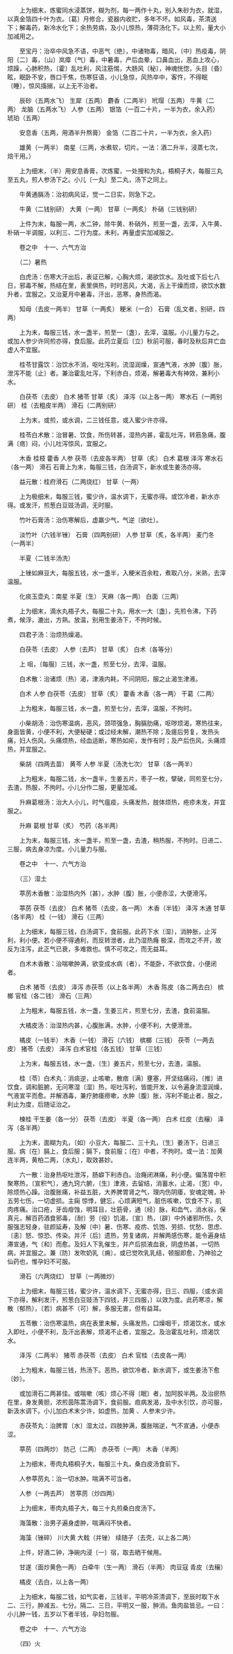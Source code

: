 <!-- { "loadSidebar": true } -->
　　上为细末，炼蜜同水浸蒸饼，糊为剂，每一两作十丸，别入朱砂为衣，就湿，以真金箔四十叶为衣。〔葛〕月修合，瓷器内收贮，多年不坏。如风毒，茶清送下；解毒药，新冷水化下；余热劳病，及小儿惊热，薄荷汤化下。以上煎，量大小加减用之。

　　至宝丹：治卒中风急不语，中恶气〔绝〕，中诸物毒，暗风，〔中〕热疫毒，阴阳〔二〕毒，〔山〕岚瘴〔气〕毒，中暑毒，产后血晕，口鼻血出，恶血上攻心，烦躁，心肺积热，〔霍〕乱吐利，风注筋惕，大肠风〔秘〕，神魂恍惚，头目〔昏〕眩，眠卧不安，唇口干焦，伤寒狂语，小儿急惊，风热卒中，客忤，不得眠〔睡〕，惊风搐搦，以上无不治者。

　　辰砂（五两水飞） 生犀（五两） 麝香（二两半） 玳瑁（五两） 牛黄（二两） 龙脑（五两水飞） 人参（五两） 银箔（一百二十片，一半为衣，余入药） 琥珀（五两）

　　安息香（五两，用酒半升熬膏） 金箔（二百二十片，一半为衣，余入药）

　　雄黄（一两半） 南星（三两，水煮软，切片。一法：酒二升半，浸蒸七次，焙干用。）

　　上为细末，（半）用安息香膏，次炼蜜，一处搜和为丸，梧桐子大，每服三丸至五丸，煎人参汤下之。小儿〔一丸〕至二丸，汤下之同上。

　　牛黄通膈汤：治初病风证，觉一二日实，则急下之。

　　牛黄（二钱别研） 大黄（一两） 甘草（一两炙） 朴硝（三钱别研）

　　上件为末，每服一两，水二钟，除牛黄、朴硝外，煎至一盏，去滓，入牛黄、朴硝一半调服，以利三、二行为度。未利，再量虚实加减服之。

　　卷之中　十一、六气方治

　　（二）暑热

　　白虎汤：伤寒大汗出后，表证已解，心胸大烦，渴欲饮水。及吐或下后七八日，邪毒不解，热结在里，表里俱热，时时恶风，大渴，舌上干燥而烦，欲饮水数升者，宜服之。又治夏月中暑毒，汗出，恶寒，身热而渴。

　　知母（去皮一两半） 甘草（一两炙） 粳米（一合） 石膏（乱文者，别研，四两）

　　上为末，每服三钱，水一盏半，煎至一〔盏〕，去滓，温服。小儿量力与之。或加人参少许同煎亦得，食后服。此药立夏后〔立〕秋前可服，春时及秋后并亡血虚人不宜服。

　　桂苓甘露饮：治饮水不消，呕吐泻利，流湿润燥，宣通气液，水肿〔腹〕胀，泄泻不能〔止〕者。兼治霍乱吐泻，下利赤白，烦渴，解暑毒大有神效，兼利小水。

　　白茯苓（去皮） 白术 猪苓 甘草（炙） 泽泻（以上各一两） 寒水石（一两别研） 桂（去粗皮半两） 滑石（二两别研）

　　上为末，或煎，或水调，二三钱任意，或入蜜少许亦得。

　　桂苓白术散：治冒暑、饮食，所伤转甚，湿热内甚，霍乱吐泻，转筋急痛，腹满〔痞〕闷，小儿吐泻惊风，宜服之。

　　木香 桂枝 藿香 人参 茯苓（去皮各半两） 甘草（炙） 白术 葛根 泽泻 寒水石（各一两） 滑石 石膏上为末，每服三钱，白汤调下，新水或生姜汤亦得。

　　益元散：桂府滑石（二两烧红） 甘草（一两）

　　上为极细末，每服三钱，蜜少许，温水调下，无蜜亦得。或饮冷者，新水亦得。或发汗，煎葱白豆豉汤调，无时服。

　　竹叶石膏汤：治伤寒解后，虚羸少气，气逆〔欲吐〕。

　　淡竹叶（六钱半锉） 石膏（四两别研） 人参 甘草（炙，各半两） 麦门冬（一两半）

　　半夏（二钱半汤洗）

　　上锉如麻豆大，每服五钱，水一盏半，入粳米百余粒，煮取八分，米熟，去滓温服。

　　化痰玉壶丸：南星 半夏（生） 天麻（各一两） 白面（三两）

　　上为细末，滴水丸梧子大，每服二十丸，用水一大〔盏〕，先煎令沸，下药煮，候浮，漉出，方熟。放温，别用生姜汤下，不拘时候。

　　四君子汤：治烦热燥渴。

　　白茯苓（去皮） 人参（去芦） 甘草（炙） 白术（各等分）

　　上 咀，〔每服〕三钱，水一盏，煎至七分，去滓，温服。

　　白术散：治诸烦（热）渴，津液内耗，不问阴阳，服之止渴生津液。

　　白术 人参 白茯苓（去皮） 甘草（炙） 藿香 木香（各一两） 干葛（二两）

　　上为粗末，每服三钱，水一盏，煎至七分，去滓，温服，不拘时。

　　小柴胡汤：治伤寒温病，恶风，颈项强急，胸膈肋痛，呕哕烦渴，寒热往来，身面皆黄，小便不利，大便秘硬；或过经未解，潮热不除；及瘥后劳复，发热头痛，妇人伤风，头痛烦热，经血适断，寒热如疟，发作有时；及产后伤风，头痛烦热，并宜服之。

　　柴胡（四两去苗） 黄芩 人参 半夏（汤洗七次） 甘草（各一两半）

　　上为粗末，每服二钱，水一盏半，生姜五片，枣子一枚，擘破，同煎至七分，去渣，热服，不拘时。小儿分作二服，更量加减。

　　升麻葛根汤：治大人小儿，时气瘟疫，头痛发热，肢体烦热，疮疹未发，并宜服之。

　　升麻 葛根 甘草（炙） 芍药（各半两）

　　上为末，每服三钱，水一盏半，煎至一盏，去渣，稍热服，不拘时。日进二、三服，病去身凉为度。小儿量力与服。

　　卷之中　十一、六气方治

　　（三）湿土

　　葶苈木香散：治湿热内外〔甚〕，水肿〔腹〕胀，小便赤涩，大便滑泻。

　　葶苈 茯苓（去皮） 白术 猪苓（去皮，各一两） 木香（半钱） 泽泻 木通 甘草（各半两） 桂（一钱） 滑石（三两）

　　上为细末，每服三钱，白汤调下，食前服。此药下水〔湿〕，消肿胀，止泻利，利小便。若小便不得通利，而反转泄者，此乃湿热癃 极深，而攻之不开，故反为注泻，此正气已衰，多难救也。慎不可攻之，而无益耳。

　　白术木香散：治喘嗽肿满，欲变成水病（者），不能卧，不欲饮食，小便闭者。

　　白术 猪苓（去皮） 泽泻 赤茯苓（以上各半两） 木香 陈皮（各二两去白） 槟榔 官桂（各二钱） 滑石（三两）

　　上为粗末，每服五钱，水一盏，生姜三片，煎至七分，去渣，食前温服。

　　大橘皮汤：治湿热内甚，心腹胀满，水肿，小便不利，大便滑泄。

　　橘皮（一钱半） 木香（一钱） 滑石（六钱） 槟榔（三钱） 茯苓（一两去皮） 猪苓（去皮） 泽泻 白术官桂（各五钱） 甘草（三钱）

　　上为末，每服五钱，水一盏，〔生〕姜五片，煎至七分，去渣，温服。

　　桂〔苓〕白术丸：消痰逆，止咳嗽，散痞〔满〕壅塞，开坚结痛闷，〔推〕进饮食，调和脏腑，无问寒湿〔湿〕热，呕吐泻利，皆能开发，以令遍身流湿润燥，气液宣平而愈。并解酒毒，兼疗肺痿痨嗽，水肿〔腹〕胀，泻利不能止者，服之，利止为度，后随证治之。

　　楝桂 干生姜（各一分） 茯苓（去皮） 半夏（各一两） 白术 红皮（去穣） 泽泻（各半两）

　　上为末，面糊为丸，〔如〕小豆大，每服二、三十丸，〔生〕姜汤下，日进三服。病〔在〕膈上，食后服；膈下，食前服；〔在〕中者，不拘时。或一法：加黄连半两，黄柏二两，〔水丸〕，取效甚妙。

　　六一散：治身热呕吐泄泻，肠癖下利赤白。治癃闭淋痛，利小便。偏荡胃中积聚寒热，〔宣积气〕，通九窍六腑，〔生〕津液，去留结，消蓄水，止渴，〔宽〕中，除烦热心躁。治腹胀痛，补益五脏，大养脾胃肾之气，理内伤阴痿，安魂定魄，补五劳七伤，一切虚损。主痫 惊悸，健忘，心烦满短气，脏伤咳嗽，饮食不下，肌肉疼痛。治口疮，牙齿疳蚀，明耳目，壮筋骨，通〔经〕脉，和血气，消水谷，保真元，解百药酒食邪毒，〔耐〕劳〔役〕饥渴，〔宣〕热，〔辟〕中外诸邪所伤，久服强志轻身，驻颜延寿，及解〔中〕暑、伤寒、疫疠、饥饱、劳损、忧愁、思虑、〔恚〕怒、惊恐、传染。并汗〔后〕遗热，劳复诸病，并解两感伤寒，能令遍身结滞宣通，气〔和〕而愈。及妇人下乳催生，并产后损液血衰，阴虚热甚，一切热病，并宜服之。兼〔防〕发吹奶乳〔痈〕，或已觉吹乳乳结，顿服即愈，乃神验之仙药也，惟孕妇不可服。

　　滑石（六两烧红） 甘草（一两微炒）

　　上为细末，每服三钱，蜜少许，温水调下，无蜜亦得，日三、四服，〔或水调下亦得，解利发汗，煎葱白豆豉汤下四钱，并三四服，〕以效为度。此药寒凉，解散〔郁热〕，〔若〕病甚不（可）解，多服无害，但有益耳。

　　五苓散：治伤寒温热，病在表里未解，头痛发热，口燥咽干，烦渴饮水，或水入即吐，小便不利，及汗出表解，烦渴不止者，宜服之。及治霍乱吐利，烦渴饮水。

　　泽泻（二两半） 猪苓 赤茯苓（去皮） 白术 官桂（去皮各一两）

　　上为粗末，每服三钱，热汤下。恶热，欲饮冷者，新水调下，或生姜汤下愈〔妙〕。

　　或加滑石二两甚佳。或喘嗽（咳）烦心不得〔眠〕者，加阿胶半两。及治瘀热在里，身发黄胆，浓煎茵陈蒿汤调下，食前服。疸病发渴，及中水引饮，亦可服，新汲水调下。小儿加白术末少许，如虚热，加黄 、人参末少许。

　　赤茯苓丸：治脾胃〔水〕湿太过，四肢肿满，腹胀喘逆，气不宣通，小便赤涩。

　　葶苈（四两炒） 防己（二两） 赤茯苓（一两） 木香（半两）

　　上为细末，枣肉丸梧桐子大，每服三十丸，桑白皮汤食前下。

　　人参葶苈丸：治一切水肿。喘满不可当者。

　　人参（一两去芦） 苦葶苈（炒四两）

　　上为细末，枣肉丸梧子大，每三十丸煎桑白皮汤下。

　　海藻散：治男子遍身虚肿，喘满闷不快者。

　　海藻（锉碎） 川大黄 大戟（并锉） 续随子（去壳，以上各二两）

　　上件，好酒二钟，净碗内浸〔一〕宿，取去晒干候用。

　　甘遂（面炒黄色一两） 白牵牛（生一两） 滑石（半两） 肉豆寇 青皮（去穣）

　　橘皮（去白，以上各一两）

　　上为细末，每服二钱，如气实者，三钱半，平明冷茶清调下，至辰时取下水二、三行，肿减五、七分。隔二、三日，平明又一服，肿消。鱼肉盐皆忌。一曰：小儿肿一钱，五岁以下者半钱，孕妇勿服。

　　卷之中　十一、六气方治

　　（四）火


